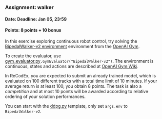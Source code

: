 ### Assignment: walker
#### Date: Deadline: Jan 05, 23:59
#### Points: 8 points + 10 bonus

In this exercise exploring continuous robot control,
try solving the [BipedalWalker-v2 environment](https://gym.openai.com/envs/BipedalWalker-v2)
environment from the [OpenAI Gym](https://gym.openai.com/).

To create the evaluator, use
[gym_evaluator.py](https://github.com/ufal/npfl122/tree/master/labs/08/gym_evaluator.py)`.GymEvaluator("BipedalWalker-v2")`.
The environment is continuous, states and actions are described at
[OpenAI Gym Wiki](https://github.com/openai/gym/wiki/BipedalWalker-v2).

In ReCodEx, you are expected to submit an already trained model,
which is evaluated on 100 different tracks with a total time
limit of 10 minutes. If your average return is at least 100, you obtain
8 points. The task is also a _competition_ and at most 10 points will be awarded
according to relative ordering of your solution performances.

You can start with the [ddpg.py](https://github.com/ufal/npfl122/tree/master/labs/08/ddpg.py)
template, only set `args.env` to `BipedalWalker-v2`.

